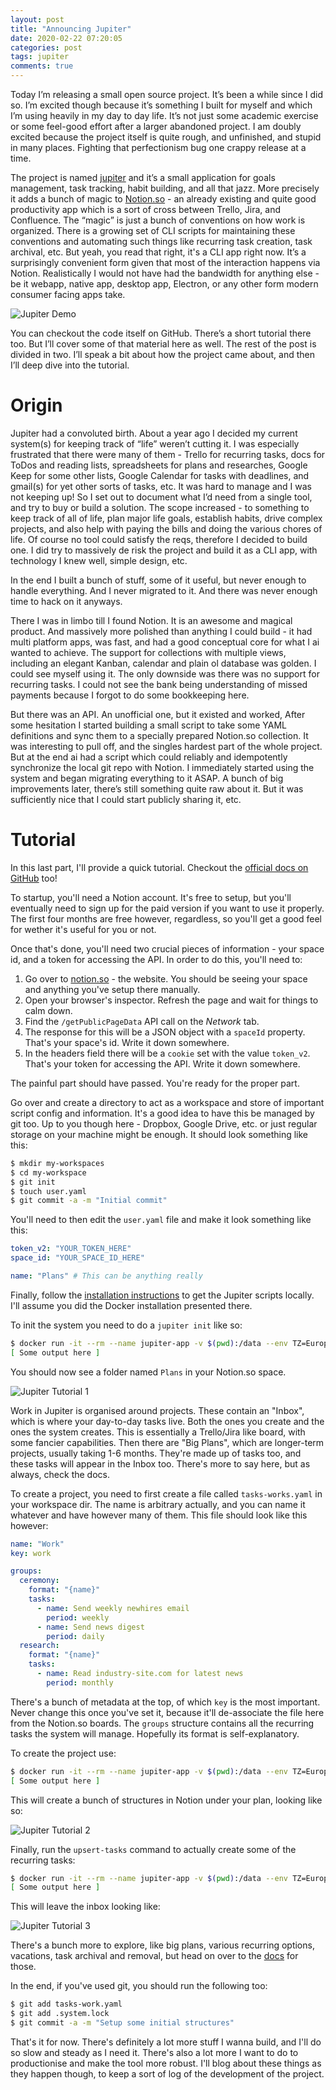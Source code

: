 ```yaml
---
layout: post
title: "Announcing Jupiter"
date: 2020-02-22 07:20:05
categories: post
tags: jupiter
comments: true
---
```

Today I’m releasing a small open source project. It’s been a while since I did so. I’m excited though because it’s something I built for myself and which I’m using heavily in my day to day life. It’s not just some academic exercise or some feel-good effort after a larger abandoned project. I am doubly excited because the project itself is quite rough, and unfinished, and stupid in many places. Fighting that perfectionism bug one crappy release at a time.

The project is named [jupiter](https://github.com/horia141/jupiter) and it’s a small application for goals management, task tracking, habit building, and all that jazz. More precisely it adds a bunch of magic to [Notion.so](https://notion.so) - an already existing and quite good productivity app which is a sort of cross between Trello, Jira, and Confluence. The “magic” is just a bunch of conventions on how work is organized. There is a growing set of CLI scripts for maintaining these conventions and automating such things like recurring task creation, task archival, etc. But yeah, you read that right, it's a CLI app right now. It’s a surprisingly convenient form given that most of the interaction happens via Notion. Realistically I would not have had the bandwidth for anything else - be it webapp, native app, desktop app, Electron, or any other form modern consumer facing apps take.

![Jupiter Demo](/assets/jupiter-demo-anim2.gif)

You can checkout the code itself on GitHub. There’s a short tutorial there too. But I’ll cover some of that material here as well. The rest of the post is divided in two. I’ll speak a bit about how the project came about, and then I’ll deep dive into the tutorial.

# Origin

Jupiter had a convoluted birth. About a year ago I decided my current system(s) for keeping track of “life” weren’t cutting it. I was especially frustrated that there were many of them - Trello for recurring tasks, docs for ToDos and reading lists, spreadsheets for plans and researches, Google Keep for some other lists, Google Calendar for tasks with deadlines, and gmail(s) for yet other sorts of tasks, etc. It was hard to manage and I was not keeping up! So I set out to document what I’d need from a single tool, and try to buy or build a solution. The scope increased - to something to keep track of all of life, plan major life goals, establish habits, drive complex projects, and also help with paying the bills and doing the various chores of life. Of course no tool could satisfy the reqs, therefore I decided to build one. I did try to massively de risk the project and build it as a CLI app, with technology I knew well, simple design, etc.

In the end I built a bunch of stuff, some of it useful, but never enough to handle everything. And I never migrated to it. And there was never enough time to hack on it anyways.

There I was in limbo till I found Notion. It is an awesome and magical product. And massively more polished than anything I could build - it had multi platform apps, was fast, and had a good conceptual core for what I ai wanted to achieve. The support for collections with multiple views, including an elegant Kanban, calendar and plain ol database was golden. I could see myself using it. The only downside was there was no support for recurring tasks. I could not see the bank being understanding of missed payments because I forgot to do some bookkeeping here.

But there was an API. An unofficial one, but it existed and worked, After some hesitation I started building a small script to take some YAML definitions and sync them to a specially prepared Notion.so collection. It was interesting to pull off, and the singles hardest part of the whole project. But at the end ai had a script which could reliably and idempotently synchronize the local git repo with Notion. I immediately started using the system and began migrating everything to it ASAP. A bunch of big improvements later, there’s still something quite raw about it. But it was sufficiently nice that I could start publicly sharing it, etc.

# Tutorial

In this last part, I'll provide a quick tutorial. Checkout the [official docs on GitHub](https://github.com/horia141/jupiter/tree/master/docs) too!

To startup, you'll need a Notion account. It's free to setup, but you'll eventually need to sign up for the paid version if you want to use it properly. The first four months are free however, regardless, so you'll get a good feel for wether it's useful for you or not.

Once that's done, you'll need two crucial pieces of information - your space id, and a token for accessing the API. In order to do this, you'll need to:
1. Go over to [notion.so](https://www.notion.so/) - the website. You should be seeing your space and anything you've setup there manually.
2. Open your browser's inspector. Refresh the page and wait for things to calm down.
3. Find the `/getPublicPageData` API call on the _Network_ tab.
4. The response for this will be a JSON object with a `spaceId` property. That's your space's id. Write it down somewhere.
5. In the headers field there will be a `cookie` set with the value `token_v2`. That's your token for accessing the API. Write it down somewhere.

The painful part should have passed. You're ready for the proper part.

Go over and create a directory to act as a workspace and store of important script config and information. It's a good idea to have this be managed by git too. Up to you though here - Dropbox, Google Drive, etc. or just regular storage on your machine might be enough. It should look something like this:

```bash
$ mkdir my-workspaces
$ cd my-workspace
$ git init
$ touch user.yaml
$ git commit -a -m "Initial commit"
```

You'll need to then edit the `user.yaml` file and make it look something like this:

```yaml
token_v2: "YOUR_TOKEN_HERE"
space_id: "YOUR_SPACE_ID_HERE"

name: "Plans" # This can be anything really
```

Finally, follow the [installation instructions](https://github.com/horia141/jupiter/blob/master/docs/install.md) to get the Jupiter scripts locally. I'll assume you did the Docker installation presented there.

To init the system you need to do a `jupiter init` like so:

```bash
$ docker run -it --rm --name jupiter-app -v $(pwd):/data --env TZ=Europe/Bucharest jupiter init /data/user.yaml
[ Some output here ]
```

You should now see a folder named `Plans` in your Notion.so space.

![Jupiter Tutorial 1](/assets/jupiter-tutorial-1.png)

Work in Jupiter is organised around projects. These contain an "Inbox", which is where your day-to-day tasks live. Both the ones you create and the ones the system creates. This is essentially a Trello/Jira like board, with some fancier capabilities. Then there are "Big Plans", which are longer-term projects, usually taking 1-6 months. They're made up of tasks too, and these tasks will appear in the Inbox too. There's more to say here, but as always, check the docs.

To create a project, you need to first create a file called `tasks-works.yaml` in your workspace dir. The name is arbitrary actually, and you can name it whatever and have however many of them. This file should look like this however:

```yaml
name: "Work"
key: work

groups:
  ceremony:
    format: "{name}"
    tasks:
      - name: Send weekly newhires email
        period: weekly
      - name: Send news digest
        period: daily
  research:
    format: "{name}"
    tasks:
      - name: Read industry-site.com for latest news
        period: monthly
```

There's a bunch of metadata at the top, of which `key` is the most important. Never change this once you've set it, because it'll de-associate the file here from the Notion.so boards. The `groups` structure contains all the recurring tasks the system will manage. Hopefully its format is self-explanatory.

To create the project use:

```bash
$ docker run -it --rm --name jupiter-app -v $(pwd):/data --env TZ=Europe/Bucharest jupiter create-project /data/user.yaml /data/tasks-work.yaml
[ Some output here ]
```

This will create a bunch of structures in Notion under your plan, looking like so:

![Jupiter Tutorial 2](/assets/jupiter-tutorial-2.png)

Finally, run the `upsert-tasks` command to actually create some of the recurring tasks:

```bash
$ docker run -it --rm --name jupiter-app -v $(pwd):/data --env TZ=Europe/Bucharest jupiter upsert-tasks /data/user.yaml /data/tasks-work.yaml
[ Some output here ]
```

This will leave the inbox looking like:

![Jupiter Tutorial 3](/assets/jupiter-tutorial-3.png)

There's a bunch more to explore, like big plans, various recurring options, vacations, task archival and removal, but head on over to the [docs](https://github.com/horia141/jupiter/tree/master/docs) for those.

In the end, if you've used git, you should run the following too:

```bash
$ git add tasks-work.yaml
$ git add .system.lock
$ git commit -a -m "Setup some initial structures"
```

That's it for now. There's definitely a lot more stuff I wanna build, and I'll do so slow and steady as I need it. There's also a lot more I want to do to productionise and make the tool more robust. I'll blog about these things as they happen though, to keep a sort of log of the development of the project.
